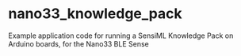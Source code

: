 # nano33_knowledge_pack
Example application code for running a SensiML Knowledge Pack on Arduino boards, for the Nano33 BLE Sense
